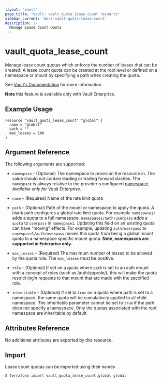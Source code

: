 ```yaml
---
layout: "vault"
page_title: "Vault: vault_quota_lease_count resource"
sidebar_current: "docs-vault-quota-lease-count"
description: |-
  Manage Lease Count Quota
---
```


# vault\_quota\_lease\_count

Manage lease count quotas which enforce the number of leases that can be created.
A lease count quota can be created at the root level or defined on a namespace or mount by
specifying a path when creating the quota.

See [Vault's Documentation](https://www.vaultproject.io/docs/enterprise/lease-count-quotas) for more
information.   

**Note** this feature is available only with Vault Enterprise.

## Example Usage

```hcl
resource "vault_quota_lease_count" "global" {
  name = "global"
  path = ""
  max_leases = 100
}
```

## Argument Reference

The following arguments are supported:

* `namespace` - (Optional) The namespace to provision the resource in.
  The value should not contain leading or trailing forward slashes.
  The `namespace` is always relative to the provider's configured [namespace](../index.html#namespace).
   *Available only for Vault Enterprise*.

* `name` - (Required) Name of the rate limit quota

* `path` - (Optional) Path of the mount or namespace to apply the quota. A blank path configures a
  global rate limit quota. For example `namespace1/` adds a quota to a full namespace,
  `namespace1/auth/userpass` adds a `quota` to `userpass` in `namespace1`.
  Updating this field on an existing quota can have "moving" effects. For example, updating
  `auth/userpass` to `namespace1/auth/userpass` moves this quota from being a global mount quota to
  a namespace specific mount quota. **Note, namespaces are supported in Enterprise only.**

* `max_leases` - (Required) The maximum number of leases to be allowed by the quota
  rule. The `max_leases` must be positive.

* `role` - (Optional) If set on a quota where `path` is set to an auth mount with a concept of roles (such as /auth/approle/), this will make the quota restrict login requests to that mount that are made with the specified role.

* `inheritable` - (Optional) If set to `true` on a quota where path is set to a namespace, the same quota will be cumulatively applied to all child namespace. The inheritable parameter cannot be set to `true` if the path does not specify a namespace. Only the quotas associated with the root namespace are inheritable by default.

## Attributes Reference

No additional attributes are exported by this resource.

## Import

Lease count quotas can be imported using their names

```
$ terraform import vault_quota_lease_count.global global
```
